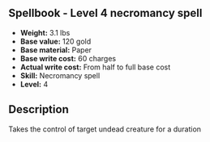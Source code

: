 ## Spellbook - Level 4 necromancy spell
- **Weight:** 3.1 lbs
- **Base value:** 120 gold
- **Base material:** Paper
- **Base write cost:** 60 charges
- **Actual write cost:** From half to full base cost
- **Skill:** Necromancy spell
- **Level:** 4
## Description
Takes the control of target undead creature for a duration
